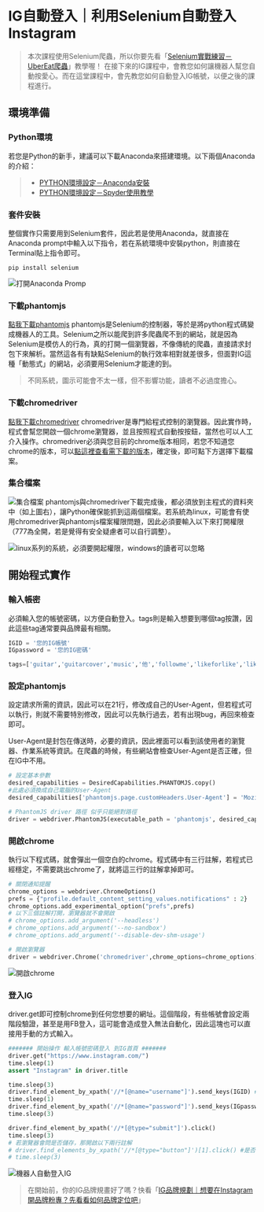 # IG自動登入｜利用Selenium自動登入Instagram
> 本次課程使用Selenium爬蟲，所以你要先看「[Selenium實戰練習－UberEat爬蟲](/classification/crawler_king/65)」教學喔！
在接下來的IG課程中，會教您如何讓機器人幫您自動按愛心。而在這堂課程中，會先教您如何自動登入IG帳號，以便之後的課程進行。

## 環境準備
### Python環境
若您是Python的新手，建議可以下載Anaconda來搭建環境。以下兩個Anaconda的介紹：
> * [PYTHON環境設定－Anaconda安裝](/classification/python_foundation/1)
> * [PYTHON環境設定－Spyder使用教學](/classification/python_foundation/2)

### 套件安裝
整個實作只需要用到Selenium套件，因此若是使用Anaconda，就直接在Anaconda prompt中輸入以下指令，若在系統環境中安裝python，則直接在Terminal貼上指令即可。
```
pip install selenium
```
![打開Anaconda Promp](https://i.imgur.com/cRalHzo.png)
### 下載phantomjs
[點我下載phantomjs](https://phantomjs.org/download.html)
phantomjs是Selenium的控制器，等於是將python程式碼變成機器人的工具。Selenium之所以能爬到許多爬蟲爬不到的網站，就是因為Selenium是模仿人的行為，真的打開一個瀏覽器，不像傳統的爬蟲，直接請求封包下來解析。當然這各有有缺點Selenium的執行效率相對就差很多，但面對IG這種「動態式」的網站，必須要用Selenium才能達的到。

> 不同系統，圖示可能會不太一樣，但不影響功能，讀者不必過度擔心。

### 下載chromedriver
[點我下載chromedriver](https://phantomjs.org/download.html)
chromedriver是專門給程式控制的瀏覽器。因此實作時，程式會幫您開啟一個chrome瀏覽器，並且按照程式自動按按鈕，當然也可以人工介入操作。chromedriver必須與您目前的chrome版本相同，若您不知道您chrome的版本，可以[點這裡查看需下載的版本](https://chromedriver.storage.googleapis.com/LATEST_RELEASE)，確定後，即可點下方選擇下載檔案。

### 集合檔案
![集合檔案](https://i.imgur.com/P0C8uh6.png)
phantomjs與chromedriver下載完成後，都必須放到主程式的資料夾中（如上圖右），讓Python確保能抓到這兩個檔案。若系統為linux，可能會有使用chromedriver與phantomjs檔案權限問題，因此必須要輸入以下來打開權限（777為全開，若是覺得有安全疑慮者可以自行調整）。

![linux系列的系統，必須要開起權限，windows的讀者可以忽略](https://i.imgur.com/ZgQc6mT.png)

## 開始程式實作
### 輸入帳密
必須輸入您的帳號密碼，以方便自動登入。tags則是輸入想要到哪個tag按讚，因此這些tag通常要與品牌最有相關。
```python
IGID = '您的IG帳號'
IGpassword = '您的IG密碼'

tags=['guitar','guitarcover','music','他','followme','likeforlike','like4like','follow4follow','followforfollow','instagood','f4f']
```

### 設定phantomjs
設定請求所需的資訊，因此可以在21行，修改成自己的User-Agent，但若程式可以執行，則就不需要特別修改，因此可以先執行過去，若有出現bug，再回來檢查即可。

User-Agent是封包在傳送時，必要的資訊，因此裡面可以看到該使用者的瀏覽器、作業系統等資訊。在爬蟲的時候，有些網站會檢查User-Agent是否正確，但在IG中不用。
```python
# 設定基本參數
desired_capabilities = DesiredCapabilities.PHANTOMJS.copy()
#此處必須換成自己電腦的User-Agent
desired_capabilities['phantomjs.page.customHeaders.User-Agent'] = 'Mozilla/5.0 (Windows NT 10.0; Win64; x64) AppleWebKit/537.36 (KHTML, like Gecko) Chrome/76.0.3809.100 Safari/537.36'

# PhantomJS driver 路徑 似乎只能絕對路徑
driver = webdriver.PhantomJS(executable_path = 'phantomjs', desired_capabilities=desired_capabilities)
```

### 開啟chrome
執行以下程式碼，就會彈出一個空白的chrome。程式碼中有三行註解，若程式已經穩定，不需要跳出chrome了，就將這三行的註解拿掉即可。
```python
# 關閉通知提醒
chrome_options = webdriver.ChromeOptions()
prefs = {"profile.default_content_setting_values.notifications" : 2}
chrome_options.add_experimental_option("prefs",prefs)
# 以下三個註解打開，瀏覽器就不會開啟
# chrome_options.add_argument('--headless')
# chrome_options.add_argument('--no-sandbox')
# chrome_options.add_argument('--disable-dev-shm-usage')

# 開啟瀏覽器
driver = webdriver.Chrome('chromedriver',chrome_options=chrome_options)
```
![開啟chrome](https://i.imgur.com/C3oLI7X.png)

### 登入IG
driver.get即可控制chrome到任何您想要的網址。這個階段，有些帳號會設定兩階段驗證，甚至是用FB登入，這可能會造成登入無法自動化，因此這塊也可以直接用手動的方式輸入。
```python
####### 開始操作 輸入帳號密碼登入 到IG首頁 ####### 
driver.get("https://www.instagram.com/")
time.sleep(1)
assert "Instagram" in driver.title

time.sleep(3)
driver.find_element_by_xpath('//*[@name="username"]').send_keys(IGID) #輸入登入帳號
time.sleep(1)
driver.find_element_by_xpath('//*[@name="password"]').send_keys(IGpassword) # 輸入登入密碼
time.sleep(3)

driver.find_element_by_xpath('//*[@type="submit"]').click()
time.sleep(3)
# 若瀏覽器會問是否儲存，那開啟以下兩行註解
# driver.find_elements_by_xpath('//*[@type="button"]')[1].click() #是否儲存瀏覽器資料，「稍後再說」
# time.sleep(3)
```

![機器人自動登入IG](https://i.imgur.com/ckqBo9c.png)

> 在開始前，你的IG品牌規畫好了嗎？快看「[IG品牌規劃｜想要在Instagram開品牌粉專？先看看如何品牌定位吧](/classification/crawler_king/79)」
